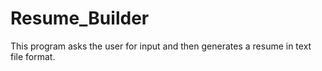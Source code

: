 # Resume_Builder
This program asks the user for input and then generates a resume in text file format. 
